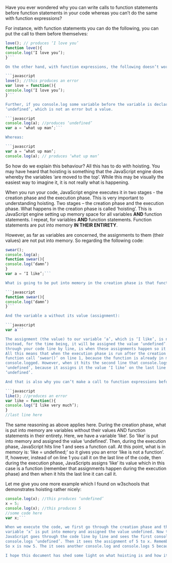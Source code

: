 Have you ever wondered why you can write calls to function statements before function statements in your code whereas you can’t do
the same with function expressions? 

For instance, with function statements you can do the following, you can put the call to them before themselves:

```javascript
love(); // produces ‘I love you’
function love(){
console.log(‘I love you’);
}```

On the other hand, with function expressions, the following doesn’t work:

```javascript
love(); //this produces an error
var love = function(){
console.log(‘I love you’);
}```

Further, if you console.log some variable before the variable is declared in your code, you will not get an error but simply
‘undefined’, which is not an error but a value.

```javascript
console.log(a); //produces ‘undefined’
var a = ‘what up man’;```

Whereas:

```javascript
var a = ‘what up man’;
console.log(a); // produces ‘what up man’
```

So how do we explain this behaviour? All this has to do with hoisting. You may have heard that hoisting is something that the
JavaScript engine does whereby the variables ‘are moved to the top’. While this may be visually the easiest way to imagine it,
it is not really what is happening. 

When you run your code, JavaScript engine executes it in two stages - the creation phase and the execution phase. This is very
important to understanding hoisting. Two stages – the creation phase and the execution phase.
What happens in the creation phase is called ‘hoisting’. This is JavaScript engine setting up memory space for all variables **AND**
function statements. I repeat, for variables **AND** function statements. Function statements are put into memory **IN THEIR ENTIRETY**.

However, as far as variables are concerned, the assignments to them (their values) are not put into memory. So regarding the following
code:

```javascript
swear();
console.log(a);
function swear(){
console.log(‘damn’)
}
var a = ‘I like’;```

What is going to be put into memory in the creation phase is that function statement in its entirety:

```javascript
function swear(){
console.log(‘damn’)
}```

And the variable a without its value (assignment): 

```javascript
var a```

The assignment (the value) to our variable ‘a’, which is ‘I like’, is not going to be put in memory during the creation phase,
instead, for the time being, it will be assigned the value ‘undefined’. Then, during the execution phase, as the JavaScript goes
through your code line by line, is when these assignments happen so it gets assigned the value ‘I like’, when it hits line 6.
All this means that when the execution phase is run after the creation phase, when the JavaScript engine hits the line with our
function call ‘swear()’ on line 1, because the function is already in memory in its entirety, it can execute it and we get ‘damn’
console.logged. However, when it hits the second line that console.logs ‘a’, at this point ‘a’ is still assigned the value of
‘undefined’, because it assigns it the value ‘I like’ on the last line where we haven’t got yet. So what gets console.logged is
‘undefined’.

And that is also why you can’t make a call to function expressions before function expressions in your code. For example:

```javascript
like(); //produces an error
var like = function(){
console.log(‘I like very much’);
}
//last line here
```

The same reasoning as above applies here. During the creation phase, what is put into memory are variables without their values
AND function statements in their entirety. Here, we have a variable ‘like’. So ‘like’ is put into memory and assigned the value
‘undefined’. Then, during the execution phase, JavaScript hits line 1 and sees a function call. At this point, what is in memory
is: ‘like = undefined;’ so it gives you an error ‘like is not a function’. If, however, instead of on line 1 you call it on the
last line of the code, then during the execution phase, JavaScripts assigns ‘like’ its value which in this case is a function 
(remember that assignments happen during the execution phase) and then when it hits the last line it can call it.

Let me give you one more example which I found on w3schools that demonstrates hoisting rather nicely:

```javascript
console.log(x); //this produces ‘undefined’
x = 5;
console.log(x); //this produces 5
//some code here
var x;```

When we execute the code, we first go through the creation phase and then the execution phase. During the creation phase, 
variable ‘x’ is put into memory and assigned the value undefined. Now that the creation phase is over, the execution phase begins.
JavaScript goes through the code line by line and sees the first console.log. At this point, x = undefined so it
console.logs ‘undefined’. Then it sees the assignment of 5 to x. Remember, assignments happen during the execution phase.
So x is now 5. The it sees another console.log and console.logs 5 because at this point 5 has already been assigned to x.

I hope this document has shed some light on what hoisting is and how it works. Thank you for reading.
